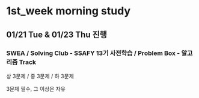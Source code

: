 # 1st_week morning study
## 01/21 Tue & 01/23 Thu 진행

### SWEA / Solving Club - SSAFY 13기 사전학습 / Problem Box - 알고리즘 Track

상 3문제 / 중 3문제 / 하 3문제

3문제 필수, 그 이상은 자유

